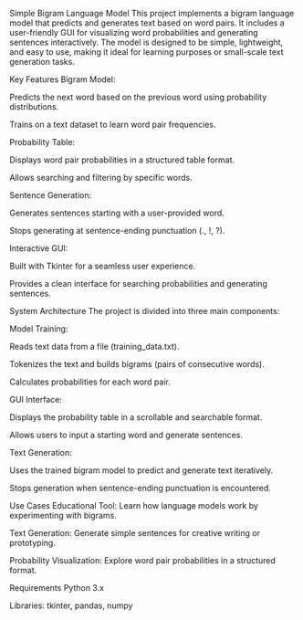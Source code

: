 Simple Bigram Language Model
This project implements a bigram language model that predicts and generates text based on word pairs. It includes a user-friendly GUI for visualizing word probabilities and generating sentences interactively. The model is designed to be simple, lightweight, and easy to use, making it ideal for learning purposes or small-scale text generation tasks.

Key Features
Bigram Model:

Predicts the next word based on the previous word using probability distributions.

Trains on a text dataset to learn word pair frequencies.

Probability Table:

Displays word pair probabilities in a structured table format.

Allows searching and filtering by specific words.

Sentence Generation:

Generates sentences starting with a user-provided word.

Stops generating at sentence-ending punctuation (., !, ?).

Interactive GUI:

Built with Tkinter for a seamless user experience.

Provides a clean interface for searching probabilities and generating sentences.

System Architecture
The project is divided into three main components:

Model Training:

Reads text data from a file (training_data.txt).

Tokenizes the text and builds bigrams (pairs of consecutive words).

Calculates probabilities for each word pair.

GUI Interface:

Displays the probability table in a scrollable and searchable format.

Allows users to input a starting word and generate sentences.

Text Generation:

Uses the trained bigram model to predict and generate text iteratively.

Stops generation when sentence-ending punctuation is encountered.

Use Cases
Educational Tool: Learn how language models work by experimenting with bigrams.

Text Generation: Generate simple sentences for creative writing or prototyping.

Probability Visualization: Explore word pair probabilities in a structured format.

Requirements
Python 3.x

Libraries: tkinter, pandas, numpy
